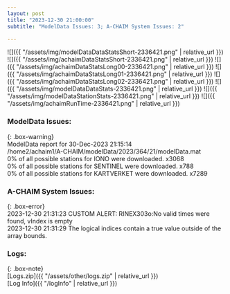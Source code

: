 ```yaml
---
layout: post
title: "2023-12-30 21:00:00"
subtitle: "ModelData Issues: 3; A-CHAIM System Issues: 2"

---
```


![]({{ "/assets/img/modelDataDataStatsShort-2336421.png" | relative_url }})
![]({{ "/assets/img/achaimDataStatsShort-2336421.png" | relative_url }})
![]({{ "/assets/img/achaimDataStatsLong00-2336421.png" | relative_url }})
![]({{ "/assets/img/achaimDataStatsLong01-2336421.png" | relative_url }})
![]({{ "/assets/img/achaimDataStatsLong02-2336421.png" | relative_url }})
![]({{ "/assets/img/modelDataDataStats-2336421.png" | relative_url }})
![]({{ "/assets/img/modelDataStationStats-2336421.png" | relative_url }})
![]({{ "/assets/img/achaimRunTime-2336421.png" | relative_url }})


### ModelData Issues:  
  
{: .box-warning}  
 ModelData report for 30-Dec-2023 21:15:14   
 /home2/achaim1/A-CHAIM/modelData/2023/364/21/modelData.mat   
 0% of all possible stations for IONO were downloaded. x3068   
 0% of all possible stations for SENTINEL were downloaded. x788   
 0% of all possible stations for KARTVERKET were downloaded. x7289   
  
### A-CHAIM System Issues:  
  
{: .box-error}  
2023-12-30 21:31:23 CUSTOM ALERT: RINEX303o:No valid times were found, vIndex is empty  
2023-12-30 21:31:29 The logical indices contain a true value outside of the array bounds.  

### Logs:  
  
{: .box-note}  
[Logs.zip]({{ "/assets/other/logs.zip" | relative_url }})  
[Log Info]({{ "/logInfo" | relative_url }})  
